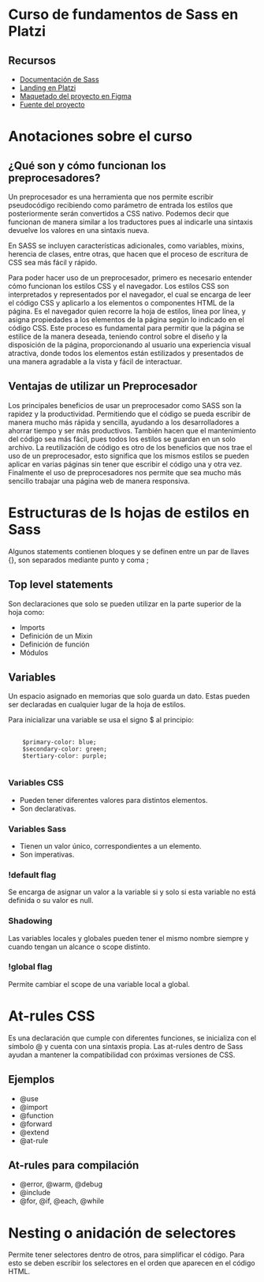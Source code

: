 # Curso de fundamentos de Sass en Platzi

## Recursos
- [Documentación de Sass](https://sass-lang.com/documentation/)
- [Landing en Platzi](https://anamdiazs.github.io/eco-store-platzi/)
- [Maquetado del proyecto en Figma](https://www.figma.com/file/Em1aDiIHmqozHpUAjsYhT7/Eco-Store-Mockups-(Copy)?node-id=0-1&t=XnwZpdCNaYggBsGh-0)
- [Fuente del proyecto](https://fonts.google.com/specimen/IBM+Plex+Sans?query=ibm+plex+sans)

# Anotaciones sobre el curso
## ¿Qué son y cómo funcionan los preprocesadores?

Un preprocesador es una herramienta que nos permite escribir pseudocódigo recibiendo como parámetro de entrada los estilos que posteriormente serán convertidos a CSS nativo. Podemos decir que funcionan de manera similar a los traductores pues al indicarle una sintaxis devuelve los valores en una sintaxis nueva.

En SASS se incluyen características adicionales, como variables, mixins, herencia de clases, entre otras, que hacen que el proceso de escritura de CSS sea más fácil y rápido.

Para poder hacer uso de un preprocesador, primero es necesario entender cómo funcionan los estilos CSS y el navegador. Los estilos CSS son interpretados y representados por el navegador, el cual se encarga de leer el código CSS y aplicarlo a los elementos o componentes HTML de la página. Es el navegador quien recorre la hoja de estilos, línea por línea, y asigna propiedades a los elementos de la página según lo indicado en el código CSS. Este proceso es fundamental para permitir que la página se estilice de la manera deseada, teniendo control sobre el diseño y la disposición de la página, proporcionando al usuario una experiencia visual atractiva, donde todos los elementos están estilizados y presentados de una manera agradable a la vista y fácil de interactuar.

## Ventajas de utilizar un Preprocesador

Los principales beneficios de usar un preprocesador como SASS son la rapidez y la productividad. Permitiendo que el código se pueda escribir de manera mucho más rápida y sencilla, ayudando a los desarrolladores a ahorrar tiempo y ser más productivos. También hacen que el mantenimiento del código sea más fácil, pues todos los estilos se guardan en un solo archivo. La reutilización de código es otro de los beneficios que nos trae el uso de un preprocesador, esto significa que los mismos estilos se pueden aplicar en varias páginas sin tener que escribir el código una y otra vez.
Finalmente el uso de preprocesadores nos permite que sea mucho más sencillo trabajar una página web de manera responsiva.

# Estructuras de ls hojas de estilos en Sass
Algunos statements contienen bloques y se definen entre un par de llaves {}, son separados mediante punto y coma ;

## Top level statements
Son declaraciones que solo se pueden utilizar en la parte superior de la hoja como:
- Imports
- Definición de un Mixin
- Definición de función
- Módulos

## Variables
Un espacio asignado en memorias que solo guarda un dato. Estas pueden ser declaradas en cualquier lugar de la hoja de estilos.

Para inicializar una variable se usa el signo $ al principio:

<pre>
  <code>
    $primary-color: blue;
    $secondary-color: green;
    $tertiary-color: purple;
  </code>
</pre>

### Variables CSS
- Pueden tener diferentes valores para distintos elementos.
- Son declarativas.

### Variables Sass
- Tienen un valor único, correspondientes a un elemento.
- Son imperativas.

### !default flag
Se encarga de asignar un valor a la variable si y solo si esta variable no está definida o su valor es null.

### Shadowing
Las variables locales y globales pueden tener el mismo nombre siempre y cuando tengan un alcance o scope distinto.

### !global flag
Permite cambiar el scope de una variable local a global.

# At-rules CSS
Es una declaración que cumple con diferentes funciones, se inicializa con el símbolo @ y cuenta con una sintaxis propia.
Las at-rules dentro de Sass ayudan a mantener la compatibilidad con próximas versiones de CSS.

## Ejemplos
- @use
- @import
- @function
- @forward
- @extend
- @at-rule

## At-rules para compilación
- @error, @warm, @debug 
- @include
- @for, @if, @each, @while

# Nesting o anidación de selectores
Permite tener selectores dentro de otros, para simplificar el código. Para esto se deben escribir los selectores en el orden que aparecen en el código HTML.
